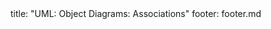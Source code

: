 <frontmatter>
title: "UML: Object Diagrams: Associations"
footer: footer.md
</frontmatter>

<include src="unit-inPage-asFlat.md" boilerplate />
